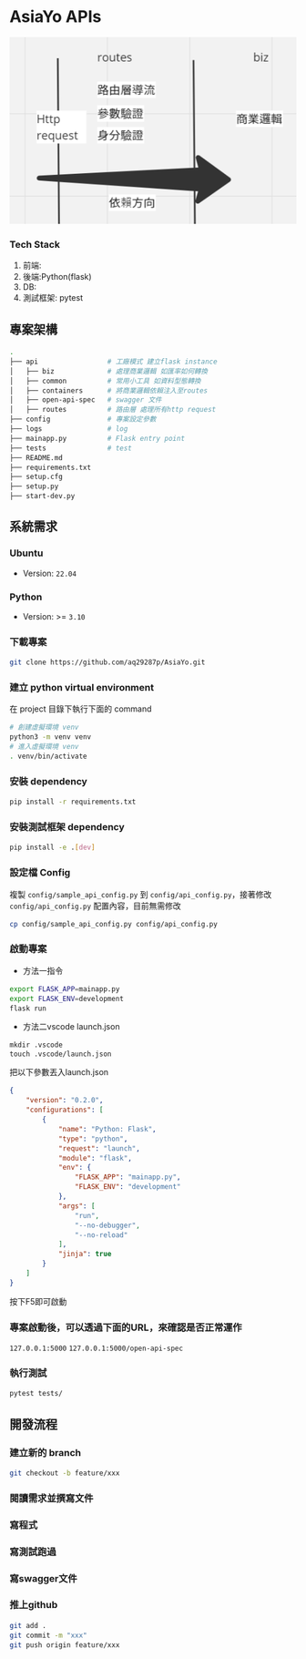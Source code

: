 # AsiaYo APIs

![architecture](architecture.png)


### Tech Stack
   1. 前端:
   2. 後端:Python(flask)
   3. DB:
   4. 測試框架: pytest

## 專案架構
```bash
.
├── api                 # 工廠模式 建立flask instance
│   ├── biz             # 處理商業邏輯 如匯率如何轉換
│   ├── common          # 常用小工具 如資料型態轉換
│   ├── containers      # 將商業邏輯依賴注入至routes
│   ├── open-api-spec   # swagger 文件
│   ├── routes          # 路由層 處理所有http request
├── config              # 專案設定參數
├── logs                # log
├── mainapp.py          # Flask entry point
├── tests               # test      
├── README.md
├── requirements.txt
├── setup.cfg
├── setup.py
├── start-dev.py
```

## 系統需求
### Ubuntu
- Version: `22.04`
### Python
- Version: >= `3.10`

### 下載專案
```bash
git clone https://github.com/aq29287p/AsiaYo.git
```

### 建立 python virtual environment
在 project 目錄下執行下面的 command

```bash
# 創建虛擬環境 venv
python3 -m venv venv
# 進入虛擬環境 venv
. venv/bin/activate
```

### 安裝 dependency
```bash
pip install -r requirements.txt
```
### 安裝測試框架 dependency
```bash
pip install -e .[dev]
```

### 設定檔 Config
複製 `config/sample_api_config.py` 到 `config/api_config.py`，接著修改 `config/api_config.py` 配置內容，目前無需修改
```bash
cp config/sample_api_config.py config/api_config.py
```

### 啟動專案
- 方法一指令
```bash
export FLASK_APP=mainapp.py
export FLASK_ENV=development
flask run
```
- 方法二vscode launch.json
```
mkdir .vscode
touch .vscode/launch.json
```
把以下參數丟入launch.json
```json
{
    "version": "0.2.0",
    "configurations": [
        {
            "name": "Python: Flask",
            "type": "python",
            "request": "launch",
            "module": "flask",
            "env": {
                "FLASK_APP": "mainapp.py",
                "FLASK_ENV": "development"
            },
            "args": [
                "run",
                "--no-debugger",
                "--no-reload"
            ],
            "jinja": true
        }
    ]
}
```
按下F5即可啟動

### 專案啟動後，可以透過下面的URL，來確認是否正常運作
`127.0.0.1:5000`
`127.0.0.1:5000/open-api-spec`

### 執行測試
```bash
pytest tests/
```
## 開發流程
### 建立新的 branch
```bash
git checkout -b feature/xxx
```
### 閱讀需求並撰寫文件
### 寫程式
### 寫測試跑過
### 寫swagger文件
### 推上github
```bash
git add .
git commit -m "xxx"
git push origin feature/xxx
```